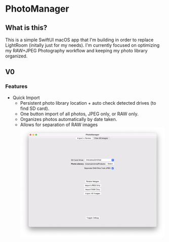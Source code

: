 # PhotoManager

## What is this?
This is a simple SwiftUI macOS app that I'm building in order to replace LightRoom (initally just for my needs). I'm currently focused on optimizing my RAW+JPEG Photography workflow and keeping my photo library organized.

## V0
### Features
* Quick Import
  * Persistent photo library location + auto check detected drives (to find SD card).
  * One button import of all photos, JPEG only, or RAW only. 
  * Organizes photos automatically by date taken.
  * Allows for separation of RAW images
![Demo Image](Resources/demo.png)
